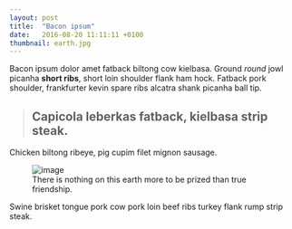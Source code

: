 ```yaml
---
layout: post
title:  "Bacon ipsum"
date:   2016-08-20 11:11:11 +0100
thumbnail: earth.jpg
---
```


Bacon ipsum dolor amet fatback biltong cow kielbasa. Ground *round* jowl picanha **short ribs**, short loin shoulder flank ham hock. Fatback pork shoulder, frankfurter kevin spare ribs alcatra shank picanha ball tip.

> ## Capicola leberkas fatback, kielbasa strip steak.

Chicken biltong ribeye, pig cupim filet mignon sausage.

<figure>
	<img src="{{ site.baseurl }}/assets/earth.jpg" alt="image">
	<figcaption>
		There is nothing on this earth more to be prized than true friendship.
	</figcaption>
</figure>

Swine brisket tongue pork cow pork loin beef ribs turkey flank rump strip steak.
